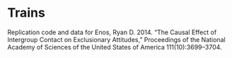 # Trains

Replication code and data for Enos, Ryan D. 2014. “The Causal Effect of Intergroup Contact on Exclusionary Attitudes,” Proceedings of the National Academy of Sciences of the United States of America 111(10):3699–3704. 